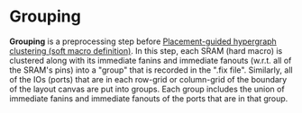 # Grouping
**Grouping** is a preprocessing step before
[Placement-guided hypergraph clustering (soft macro definition)](https://github.com/TILOS-AI-Institute/MacroPlacement/tree/main/CodeElements/Clustering).
In this step, each SRAM (hard macro) is clustered along with its immediate fanins and immediate fanouts 
(w.r.t. all of the SRAM's pins) into a "group" that is recorded in the ".fix file".
Similarly, all of the IOs (ports) that are in each row-grid or column-grid of 
the boundary of the layout canvas are put into groups. Each group includes the union 
of immediate fanins and immediate fanouts of the ports that are in that group.
